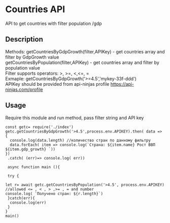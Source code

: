 # Countries API

API to get countries with filter population /gdp

## Description
Methods: getCountriesByGdpGrowth(filter,APIKey) - get countries array and  filter by GdpGrowth value \
 getCountriesByPopulation(filter,APIKey) - get countries array and  filter by population value \
Filter supports operators: >, >=, <,<=, = \
Exmaple: getCountriesByGdpGrowth('>=4.5','mykey-33f-ddd') \
APIKey should be provided from api-ninjas profile https://api-ninjas.com/profile
## Usage
Require this module and run method, pass filter string and API key
```
const getc= require('./index')
getc.getCountriesByGdpGrowth('>4.5',process.env.APIKEY).then( data => {
  console.log(data.length) //количество стран по данному фильтру
  data.forEach( item => console.log(`Страна: ${item.name} Рост ВВП ${item.gdp_growth} `))
})
 .catch( (err)=> console.log( err))
 
 async function main (){
  
 try {
  
let r= await getc.getCountriesByPopulation('>4.5', process.env.APIKEY) //allowed <= , < , > ,>= , = and number
console.log( `Получено стран: ${r.length}`)
 }catch(err){
  console.log(err)
 }
}
main()
```